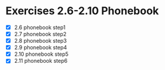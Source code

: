 # Exercises 2.6-2.10 Phonebook
- [X] 2.6 phonebook step1
- [X] 2.7 phonebook step2
- [X] 2.8 phonebook step3
- [X] 2.9 phonebook step4
- [X] 2.10 phonebook step5
- [X] 2.11 phonebook step6

